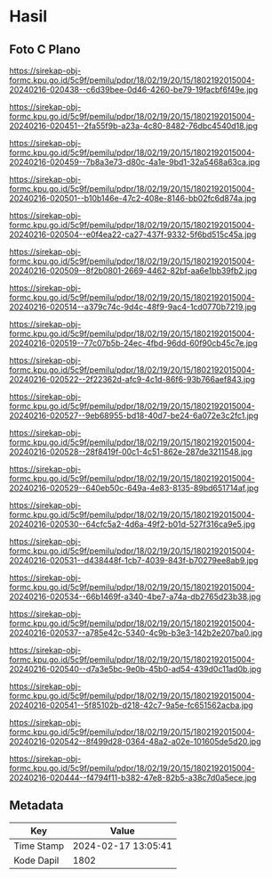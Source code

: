 # Hasil

## Foto C Plano

https://sirekap-obj-formc.kpu.go.id/5c9f/pemilu/pdpr/18/02/19/20/15/1802192015004-20240216-020438--c6d39bee-0d46-4260-be79-19facbf6f49e.jpg

https://sirekap-obj-formc.kpu.go.id/5c9f/pemilu/pdpr/18/02/19/20/15/1802192015004-20240216-020451--2fa55f9b-a23a-4c80-8482-76dbc4540d18.jpg

https://sirekap-obj-formc.kpu.go.id/5c9f/pemilu/pdpr/18/02/19/20/15/1802192015004-20240216-020459--7b8a3e73-d80c-4a1e-9bd1-32a5468a63ca.jpg

https://sirekap-obj-formc.kpu.go.id/5c9f/pemilu/pdpr/18/02/19/20/15/1802192015004-20240216-020501--b10b146e-47c2-408e-8146-bb02fc6d874a.jpg

https://sirekap-obj-formc.kpu.go.id/5c9f/pemilu/pdpr/18/02/19/20/15/1802192015004-20240216-020504--e0f4ea22-ca27-437f-9332-5f6bd515c45a.jpg

https://sirekap-obj-formc.kpu.go.id/5c9f/pemilu/pdpr/18/02/19/20/15/1802192015004-20240216-020509--8f2b0801-2669-4462-82bf-aa6e1bb39fb2.jpg

https://sirekap-obj-formc.kpu.go.id/5c9f/pemilu/pdpr/18/02/19/20/15/1802192015004-20240216-020514--a379c74c-9d4c-48f9-9ac4-1cd0770b7219.jpg

https://sirekap-obj-formc.kpu.go.id/5c9f/pemilu/pdpr/18/02/19/20/15/1802192015004-20240216-020519--77c07b5b-24ec-4fbd-96dd-60f90cb45c7e.jpg

https://sirekap-obj-formc.kpu.go.id/5c9f/pemilu/pdpr/18/02/19/20/15/1802192015004-20240216-020522--2f22362d-afc9-4c1d-86f6-93b766aef843.jpg

https://sirekap-obj-formc.kpu.go.id/5c9f/pemilu/pdpr/18/02/19/20/15/1802192015004-20240216-020527--9eb68955-bd18-40d7-be24-6a072e3c2fc1.jpg

https://sirekap-obj-formc.kpu.go.id/5c9f/pemilu/pdpr/18/02/19/20/15/1802192015004-20240216-020528--28f8419f-00c1-4c51-862e-287de3211548.jpg

https://sirekap-obj-formc.kpu.go.id/5c9f/pemilu/pdpr/18/02/19/20/15/1802192015004-20240216-020529--640eb50c-649a-4e83-8135-89bd651714af.jpg

https://sirekap-obj-formc.kpu.go.id/5c9f/pemilu/pdpr/18/02/19/20/15/1802192015004-20240216-020530--64cfc5a2-4d6a-49f2-b01d-527f316ca9e5.jpg

https://sirekap-obj-formc.kpu.go.id/5c9f/pemilu/pdpr/18/02/19/20/15/1802192015004-20240216-020531--d438448f-1cb7-4039-843f-b70279ee8ab9.jpg

https://sirekap-obj-formc.kpu.go.id/5c9f/pemilu/pdpr/18/02/19/20/15/1802192015004-20240216-020534--66b1469f-a340-4be7-a74a-db2765d23b38.jpg

https://sirekap-obj-formc.kpu.go.id/5c9f/pemilu/pdpr/18/02/19/20/15/1802192015004-20240216-020537--a785e42c-5340-4c9b-b3e3-142b2e207ba0.jpg

https://sirekap-obj-formc.kpu.go.id/5c9f/pemilu/pdpr/18/02/19/20/15/1802192015004-20240216-020540--d7a3e5bc-9e0b-45b0-ad54-439d0c11ad0b.jpg

https://sirekap-obj-formc.kpu.go.id/5c9f/pemilu/pdpr/18/02/19/20/15/1802192015004-20240216-020541--5f85102b-d218-42c7-9a5e-fc651562acba.jpg

https://sirekap-obj-formc.kpu.go.id/5c9f/pemilu/pdpr/18/02/19/20/15/1802192015004-20240216-020542--8f499d28-0364-48a2-a02e-101605de5d20.jpg

https://sirekap-obj-formc.kpu.go.id/5c9f/pemilu/pdpr/18/02/19/20/15/1802192015004-20240216-020444--f4794f11-b382-47e8-82b5-a38c7d0a5ece.jpg


## Metadata

| Key        | Value               |
| ---------- | ------------------- |
| Time Stamp | 2024-02-17 13:05:41 |
| Kode Dapil | 1802                |



